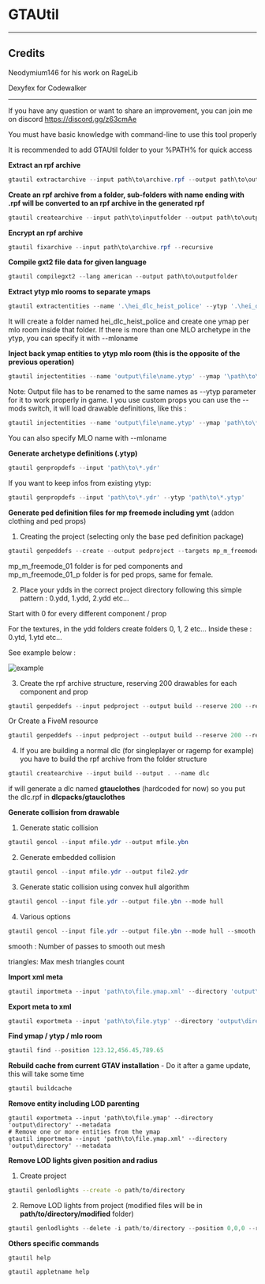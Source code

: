 # GTAUtil



------

## Credits

Neodymium146 for his work on RageLib

Dexyfex for Codewalker

_____



If you have any question or want to share an improvement, you can join me on discord https://discord.gg/z63cmAe

You must have basic knowledge with command-line to use this tool properly

It is recommended to add GTAUtil folder to your %PATH% for quick access

**Extract an rpf archive**

```powershell
gtautil extractarchive --input path\to\archive.rpf --output path\to\outputfolder
```



**Create an rpf archive from a folder, sub-folders with name ending with .rpf will be converted to an rpf archive in the generated rpf**

```powershell
gtautil createarchive --input path\to\inputfolder --output path\to\outputfolder --name dlc
```



**Encrypt an rpf archive**

```powershell
gtautil fixarchive --input path\to\archive.rpf --recursive
```

**Compile gxt2 file data for given language**

```powershell
gtautil compilegxt2 --lang american --output path\to\outputfolder
```



**Extract ytyp mlo rooms to separate ymaps**

```powershell
gtautil extractentities --name '.\hei_dlc_heist_police' --ytyp '.\hei_dlc_heist_police.ytyp' --position 442.42960000,-985.06700000,29.88529000 --rotation 0,0,0,1
```

It will create a folder named hei_dlc_heist_police and create one ymap per mlo room inside that folder. If there is more than one MLO archetype in the ytyp, you can specify it with --mloname



**Inject back ymap entities to ytyp mlo room (this is the opposite of the previous operation)**

```powershell
gtautil injectentities --name 'output\file\name.ytyp' --ymap '\path\to\*.ymap' --ytyp '\path\to\mlo.ytyp' --position 123.12,456.45,789.65 --rotation 0,0,0,1
```

Note: Output file has to be renamed to the same names as --ytyp parameter for it to work properly in game. I you use custom props you can use the --mods switch, it will load drawable definitions, like this :

```powershell
gtautil injectentities --name 'output\file\name.ytyp' --ymap 'path\to\*.ymap' --ytyp '\path\to\mlo.ytyp' --position 123.12,456.45,789.65 --rotation 0,0,0,1 --mods 'path\to\*.ydr'
```

You can also specify MLO name with --mloname



**Generate archetype definitions (.ytyp)**

```powershell
gtautil genpropdefs --input 'path\to\*.ydr'
```

If you want to keep infos from existing ytyp:

```powershell
gtautil genpropdefs --input 'path\to\*.ydr' --ytyp 'path\to\*.ytyp'
```


**Generate ped definition files for mp freemode including ymt** (addon clothing and ped props)

1) Creating the project (selecting only the base ped definition package)

```powershell
gtautil genpeddefs --create --output pedproject --targets mp_m_freemode_01,mp_f_freemode_01
```

mp_m_freemode_01 folder is for ped components and mp_m_freemode_01_p folder is for ped props, same for female.



2) Place your ydds in the correct project directory following this simple pattern : 0.ydd, 1.ydd, 2.ydd etc...

Start with 0 for every different component / prop

For the textures, in the ydd folders create folders 0, 1, 2 etc... Inside these : 0.ytd, 1.ytd etc...

See example below :

![example](https://i.ibb.co/c17skKQ/mini.png)



3) Create the rpf archive structure, reserving 200 drawables for each component and prop

```powershell
gtautil genpeddefs --input pedproject --output build --reserve 200 --reserveprops 200
```

Or Create a FiveM resource

```powershell
gtautil genpeddefs --input pedproject --output build --reserve 200 --reserveprops 200 --fivem
```

4) If you are building a normal dlc (for singleplayer or ragemp for example) you have to build the rpf archive from the folder structure

```powershell
gtautil createarchive --input build --output . --name dlc
```

if will generate a dlc named **gtauclothes** (hardcoded for now) so you put the dlc.rpf in **dlcpacks/gtauclothes**

**Generate collision from drawable**

1) Generate static collision

```powershell
gtautil gencol --input mfile.ydr --output mfile.ybn
```

2) Generate embedded collision

```powershell
gtautil gencol --input mfile.ydr --output file2.ydr
```

3) Generate static collision using convex hull algorithm

```powershell
gtautil gencol --input file.ydr --output file.ybn --mode hull
```

4) Various options

```powershell
gtautil gencol --input file.ydr --output file.ybn --mode hull --smooth 10 --triangles 200
```

smooth : Number of passes to smooth out mesh

triangles: Max mesh triangles count



**Import xml meta**

```powershell
gtautil importmeta --input 'path\to\file.ymap.xml' --directory 'output\directory'
```



**Export meta to xml**

```powershell
gtautil exportmeta --input 'path\to\file.ytyp' --directory 'output\directory'
```



**Find ymap / ytyp / mlo room**

```powershell
gtautil find --position 123.12,456.45,789.65
```



**Rebuild cache from current GTAV installation** - Do it after a game update, this will take some time

```powershell
gtautil buildcache
```



**Remove entity including LOD parenting**

```
gtautil exportmeta --input 'path\to\file.ymap' --directory 'output\directory' --metadata
# Remove one or more entities from the ymap
gtautil importmeta --input 'path\to\file.ymap.xml' --directory 'output\directory' --metadata
```



**Remove LOD lights given position and radius**

1) Create project

```bash
gtautil genlodlights --create -o path/to/directory
```

2) Remove LOD lights from project (modified files will be in **path/to/directory/modified** folder)

```powershell
gtautil genlodlights --delete -i path/to/directory --position 0,0,0 --radius 200
```



**Others specific commands**

```
gtautil help
```

```
gtautil appletname help
```

